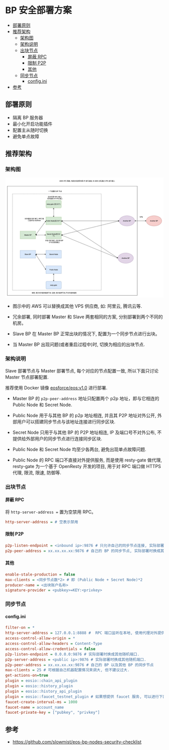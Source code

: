 # BP 安全部署方案

<!-- vim-markdown-toc GFM -->

* [部署原则](#部署原则)
* [推荐架构](#推荐架构)
    * [架构图](#架构图)
    * [架构说明](#架构说明)
    * [出块节点](#出块节点)
        * [屏蔽 RPC](#屏蔽-rpc)
        * [限制 P2P](#限制-p2p)
        * [其他](#其他)
    * [同步节点](#同步节点)
        * [config.ini](#configini)
* [参考](#参考)

<!-- vim-markdown-toc -->

## 部署原则

- 隔离 BP 服务器
- 最小化开启功能插件
- 配置主从随时切换
- 避免单点故障

## 推荐架构

### 架构图

![bp_deploy](img/bp_deploy.jpg)

* 图示中的 AWS 可以替换成其他 VPS 供应商, 如: 阿里云, 腾讯云等.

* 冗余部署, 同时部署 Master 和 Slave 两套相同的方案, 分别部署到两个不同的机房。

* Slave BP 在 Master BP 正常出块的情况下, 配置为一个同步节点进行出块。

* 当 Master BP 出现问题(或者重启过程中)时, 切换为相应的出块节点.

### 架构说明

Slave 部署节点与 Master 部署节点, 每个对应的节点配置一致, 所以下面只讨论 Master 节点部署配置.

推荐使用 Docker 镜像 [eosforce/eos:v1.0](https://hub.docker.com/r/eosforce/eos/) 进行部署.

* Master BP 的 `p2p-peer-address` 地址只配置两个 p2p 地址，即与它相连的 Public Node 和 Secret Node.

* Public Node 用于与其他 BP 的 p2p 地址相连, 并且其 P2P 地址对外公开, 外部用户可以搭建同步节点与该地址连接进行同步区块.

* Secret Node 只用于与其他 BP 的 P2P 地址相连, IP 及端口号不对外公布, 不提供给外部用户的同步节点进行连接同步区块.

* Public Node 和 Secret Node 均至少各两台, 避免出现单点故障问题.

* Public Node 的 RPC 端口不直接对外提供服务, 而是使用 resty-gate 做代理, resty-gate 为一个基于 OpenResty 开发的项目, 用于对 RPC 端口做 HTTPS 代理, 限流, 限速, 防御等.

### 出块节点

#### 屏蔽 RPC

将 `http-server-address =` 置为空禁用 RPC。

```ini
http-server-address = # 空表示禁用
```

#### 限制 P2P

```ini
p2p-listen-endpoint = <inbound ip>:9876 # 只允许自己的同步节点连接, 实际部署时换成其他随机端口.
p2p-peer-address = xx.xx.xx.xx:9876 # 自己的 BP 的同步节点, 实际部署时换成其他随机端口.
```

#### 其他

```ini
enable-stale-production = false
max-clients = <同步节点数*2> # 即 (Public Node + Secret Node)*2
producer-name = <出块账户名称>
signature-provider = <pubkey>=KEY:<privkey>
```

### 同步节点

#### config.ini

```ini
filter-on = *
http-server-address = 127.0.0.1:8888 #  RPC 端口监听在本地, 使用代理对外提供服务.
access-control-allow-origin = *
access-control-allow-headers = Content-Type
access-control-allow-credentials = false
p2p-listen-endpoint = 0.0.0.0:9876 # 实际部署时换成其他随机端口.
p2p-server-address = <public ip>:9876 # 实际部署时换成其他随机端口.
p2p-peer-address = xx.xx.xx.xx:9876 # 自己的 BP 以及其他 BP 的同步节点
max-clients = 25 # 可根据自己机器配置情况来调大, 但不建议过大.
get-actions-on=true
plugin = eosio::chain_api_plugin
plugin = eosio::history_plugin
plugin = eosio::history_api_plugin
plugin = eosio::faucet_testnet_plugin # 如果想提供 faucet 服务, 可以进行下面配置, 否则不填. 该值可根据自己的情况调大来防止恶意创建账号.
faucet-create-interval-ms = 1000
faucet-name = account_name
faucet-private-key = ["pubkey", "privkey"]
```

## 参考

- https://github.com/slowmist/eos-bp-nodes-security-checklist
